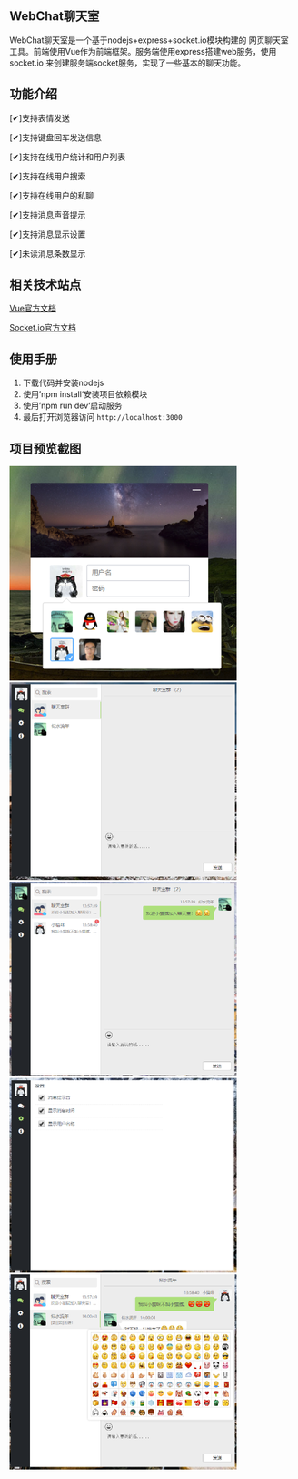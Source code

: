WebChat聊天室
---

WebChat聊天室是一个基于nodejs+express+socket.io模块构建的
网页聊天室工具。前端使用Vue作为前端框架。服务端使用express搭建web服务，使用socket.io
来创建服务端socket服务，实现了一些基本的聊天功能。

功能介绍
---
[✔]支持表情发送

[✔]支持键盘回车发送信息

[✔]支持在线用户统计和用户列表

[✔]支持在线用户搜索

[✔]支持在线用户的私聊

[✔]支持消息声音提示

[✔]支持消息显示设置

[✔]未读消息条数显示

相关技术站点
---
[Vue官方文档](https://cn.vuejs.org/v2/api/)

[Socket.io官方文档](https://socket.io/docs/)

使用手册
---
1. 下载代码并安装nodejs
2. 使用’npm install‘安装项目依赖模块
3. 使用’npm run dev‘启动服务
4. 最后打开浏览器访问 `http://localhost:3000`

项目预览截图
---
<img src='./static/images/screenshot/screen_01.png' width='400px'>

<img src='./static/images/screenshot/screen_02.png' width='400px'>

<img src='./static/images/screenshot/screen_03.png' width='400px'>

<img src='./static/images/screenshot/screen_04.png' width='400px'>

<img src='./static/images/screenshot/screen_05.png' width='400px'>

